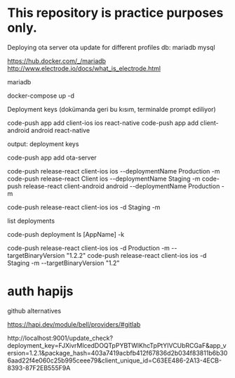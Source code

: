 # This repository is practice purposes only. 

Deploying ota server 
ota update for different profiles
db: mariadb mysql



https://hub.docker.com/_/mariadb
http://www.electrode.io/docs/what_is_electrode.html


mariadb

docker-compose up -d





Deployment keys (dokümanda geri bu kısım, terminalde prompt ediliyor)

code-push app add client-ios ios react-native
code-push app add client-android android react-native

output: deployment keys


code-push app add ota-server



 code-push release-react client-ios ios --deploymentName Production -m
 code-push release-react Client ios --deploymentName Staging -m
code-push release-react client-android android --deploymentName Production -m 

code-push release-react client-ios  ios  -d Staging -m

list deployments 

code-push deployment ls [AppName] -k

code-push release-react client-ios  ios  -d Production -m --targetBinaryVersion "1.2.2"
code-push release-react client-ios  ios  -d Staging -m --targetBinaryVersion "1.2"

# auth hapijs

github alternatives

https://hapi.dev/module/bell/providers/#gitlab


http://localhost:9001/update_check?deployment_key=FJXivrMlcedDOQTpPYBTWlKhcTpPtYIVCUbRCGaF&app_version=1.2.1&package_hash=403a7419acbfb412f67836d2b034f83811b6b306aad22f4e060c25b995ceee79&client_unique_id=C63EE486-2A13-4ECB-8393-87F2EB555F9A